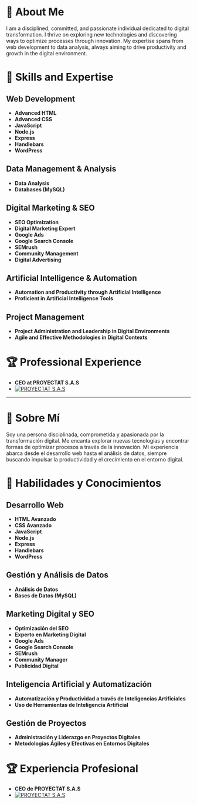 # 🌟 About Me

I am a disciplined, committed, and passionate individual dedicated to digital transformation. I thrive on exploring new technologies and discovering ways to optimize processes through innovation. My expertise spans from web development to data analysis, always aiming to drive productivity and growth in the digital environment.

# 🚀 Skills and Expertise

## Web Development
- **Advanced HTML**
- **Advanced CSS**
- **JavaScript**
- **Node.js**
- **Express**
- **Handlebars**
- **WordPress**

## Data Management & Analysis
- **Data Analysis**
- **Databases (MySQL)**

## Digital Marketing & SEO
- **SEO Optimization**
- **Digital Marketing Expert**
- **Google Ads**
- **Google Search Console**
- **SEMrush**
- **Community Management**
- **Digital Advertising**

## Artificial Intelligence & Automation
- **Automation and Productivity through Artificial Intelligence**
- **Proficient in Artificial Intelligence Tools**

## Project Management
- **Project Administration and Leadership in Digital Environments**
- **Agile and Effective Methodologies in Digital Contexts**

# 🏆 Professional Experience
- **CEO at PROYECTAT S.A.S**
- [![PROYECTAT S.A.S](https://img.shields.io/badge/proyectat.com.co-click-purple?style=for-the-badge&logo=internet-explorer)](https://www.proyectat.com.co)

---

# 🌟 Sobre Mí

Soy una persona disciplinada, comprometida y apasionada por la transformación digital. Me encanta explorar nuevas tecnologías y encontrar formas de optimizar procesos a través de la innovación. Mi experiencia abarca desde el desarrollo web hasta el análisis de datos, siempre buscando impulsar la productividad y el crecimiento en el entorno digital.

# 🚀 Habilidades y Conocimientos

## Desarrollo Web
- **HTML Avanzado**
- **CSS Avanzado**
- **JavaScript**
- **Node.js**
- **Express**
- **Handlebars**
- **WordPress**

## Gestión y Análisis de Datos
- **Análisis de Datos**
- **Bases de Datos (MySQL)**

## Marketing Digital y SEO
- **Optimización del SEO**
- **Experto en Marketing Digital**
- **Google Ads**
- **Google Search Console**
- **SEMrush**
- **Community Manager**
- **Publicidad Digital**

## Inteligencia Artificial y Automatización
- **Automatización y Productividad a través de Inteligencias Artificiales**
- **Uso de Herramientas de Inteligencia Artificial**

## Gestión de Proyectos
- **Administración y Liderazgo en Proyectos Digitales**
- **Metodologías Ágiles y Efectivas en Entornos Digitales**

# 🏆 Experiencia Profesional
- **CEO de PROYECTAT S.A.S**
- [![PROYECTAT S.A.S](https://img.shields.io/badge/proyectat.com.co-click-purple?style=for-the-badge&logo=internet-explorer)](https://www.proyectat.com.co)


